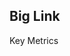 <script> import { base } from "$app/paths"; </script>

## Big Link

<BigLink href="{base}/text-and-metrics/text" > 
Key Metrics  
</BigLink>
